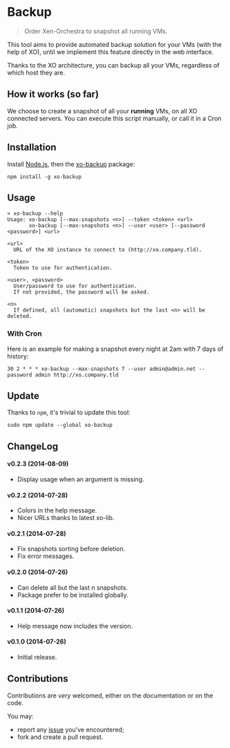 # Backup

> Order Xen-Orchestra to snapshot all running VMs.

This tool aims to provide automated backup solution for your VMs (with the help of XO), until we implement this feature directly in the web interface.

Thanks to the XO architecture, you can backup all your VMs, regardless of which host they are.

## How it works (so far)

We choose to create a snapshot of all your **running** VMs, on all XO connected servers. You can execute this script manually, or call it in a Cron job.

## Installation

Install [Node.js](http://nodejs.org/download/), then the [xo-backup](https://www.npmjs.org/package/xo-backup) package:

```
npm install -g xo-backup
```

## Usage

```
> xo-backup --help
Usage: xo-backup [--max-snapshots <n>] --token <token> <url>
       xo-backup [--max-snapshots <n>] --user <user> [--password <password>] <url>

<url>
  URL of the XO instance to connect to (http://xo.company.tld).

<token>
  Token to use for authentication.

<user>, <password>
  User/password to use for authentication.
  If not provided, the password will be asked.

<n>
  If defined, all (automatic) snapshots but the last <n> will be deleted.
```

### With Cron

Here is an example for making a snapshot every night at 2am with 7 days of history:

```
30 2 * * * xo-backup --max-snapshots 7 --user admin@admin.net --password admin http://xo.company.tld
```
## Update

Thanks to `npm`, it's trivial to update this tool:

```
sudo npm update --global xo-backup
```

## ChangeLog

#### v0.2.3 (2014-08-09)
- Display usage when an argument is missing.

#### v0.2.2 (2014-07-28)
- Colors in the help message.
- Nicer URLs thanks to latest xo-lib.

#### v0.2.1 (2014-07-28)
- Fix snapshots sorting before deletion.
- Fix error messages.

#### v0.2.0 (2014-07-26)
- Can delete all but the last n snapshots.
- Package prefer to be installed globally.

#### v0.1.1 (2014-07-26)
- Help message now includes the version.

#### v0.1.0 (2014-07-26)
- Initial release.

## Contributions

Contributions are *very* welcomed, either on the documentation or on
the code.

You may:

- report any [issue](https://github.com/vatesfr/xo-tools/issues)
  you've encountered;
- fork and create a pull request.
